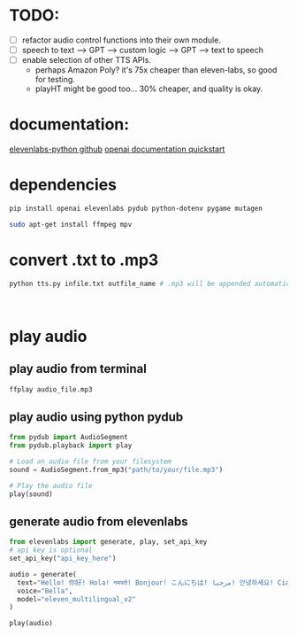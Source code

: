 # TODO:
- [ ] refactor audio control functions into their own module.
- [ ] speech to text --> GPT --> custom logic --> GPT --> text to speech
- [ ] enable selection of other TTS APIs. 
  - perhaps Amazon Poly? it's 75x cheaper than eleven-labs, so good for testing.
  - playHT might be good too... 30% cheaper, and quality is okay.


# documentation: 

[elevenlabs-python github](https://github.com/elevenlabs/elevenlabs-python)
[openai documentation quickstart](https://platform.openai.com/docs/quickstart?context=python)


# dependencies
``` bash
pip install openai elevenlabs pydub python-dotenv pygame mutagen
```
``` bash 
sudo apt-get install ffmpeg mpv
```

# convert .txt to .mp3
``` bash
python tts.py infile.txt outfile_name # .mp3 will be appended automatically
```

<br>

# play audio

## play audio from terminal
``` bash
ffplay audio_file.mp3
```

## play audio using python pydub
``` python
from pydub import AudioSegment
from pydub.playback import play

# Load an audio file from your filesystem
sound = AudioSegment.from_mp3("path/to/your/file.mp3")

# Play the audio file
play(sound)
```

## generate audio from elevenlabs
``` python
from elevenlabs import generate, play, set_api_key
# api key is optional
set_api_key("api_key_here")

audio = generate(
  text="Hello! 你好! Hola! नमस्ते! Bonjour! こんにちは! مرحبا! 안녕하세요! Ciao! Cześć! Привіт! வணக்கம்!",
  voice="Bella",
  model="eleven_multilingual_v2"
)

play(audio)
```